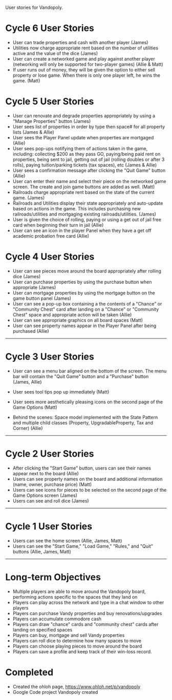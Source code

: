 User stories for Vandopoly.

# Cycle 6 User Stories #
  * User can trade properties and cash with another player (James)
  * Utilities now charge appropriate rent based on the number of utilities active and the value of the dice (James)
  * User can create a networked game and play against another player (networking will only be supported for two-player games) (Allie & Matt)
  * If user runs out of money, they will be given the option to either sell property or lose game. When there is only one player left, he wins the game. (Matt)

# Cycle 5 User Stories #
  * User can renovate and degrade properties appropriately by using a "Manage Properties" button (James)
  * User sees list of properties in order by type then space# for all property lists (James & Allie)
  * User sees the Player Panel update when properties are mortgaged (Allie)
  * User sees pop-ups notifying them of actions taken in the game, including: collecting $200 as they pass GO, paying/being paid rent on properties, being sent to jail, getting out of jail (rolling doubles or after 3 rolls), paying tuition/parking tickets (tax spaces), etc (James & Allie)
  * User sees a confirmation message after clicking the "Quit Game" button (Allie)
  * User can enter their name and select their piece on the networked game screen. The create and join game buttons are added as well. (Matt)
  * Railroads charge appropriate rent based on the state of the current game. (James)
  * Railroads and Utilities display their state appropriately and auto-update based on actions in the game.  This includes purchasing new railroads/utilities and mortgaging existing railroads/utilities. (James)
  * User is given the choice of rolling, paying or using a get out of jail free card when beginning their turn in jail (Allie)
  * User can see an icon in the player Panel when they have a get off academic probation free card (Allie)

# Cycle 4 User Stories #
  * User can see pieces move around the board appropriately after rolling dice (James)
  * User can purchase properties by using the purchase button when appropriate (James)
  * User can mortgage properties by using the mortgage button on the game button panel (James)
  * User can see a pop-up box containing a the contents of a "Chance" or "Community Chest" card after landing on a "Chance" or "Community Chest" space and appropriate action will be taken (Allie)
  * User can see appropriate graphics on all board spaces (Matt)
  * User can see property names appear in the Player Panel after being purchased (Allie)


---


# Cycle 3 User Stories #
  * User can see a menu bar aligned on the bottom of the screen. The menu bar will contain the "Quit Game" button and a "Purchase" button (James, Allie)
  * User sees tool tips pop up immediately (Matt)
  * User sees more aesthetically pleasing icons on the second page of the Game Options (Matt)

  * Behind the scenes: Space model implemented with the State Pattern and multiple child classes (Property, UpgradableProperty, Tax and Corner) (Allie)


---


# Cycle 2 User Stories #
  * After clicking the "Start Game" button, users can see their names appear next to the board (Allie)
  * Users can see property names on the board and additional information (name, owner, purchase price) (Matt)
  * Users can see icons for pieces to be selected on the second page of the Game Options screen (James)
  * Users can see and roll dice (James)


---


# Cycle 1 User Stories #
  * Users can see the home screen (Allie, James, Matt)
  * Users can see the "Start Game," "Load Game," "Rules," and "Quit" buttons (Allie, James, Matt)


---


# Long-term Objectives #

  * Multiple players are able to move around the Vandopoly board, performing actions specific to the spaces that they land on
  * Players can play across the network and type in a chat window to other players
  * Players can purchase Vandy properties and buy renovations/upgrades
  * Players can accumulate commodore cash
  * Players can draw "chance" cards and "community chest" cards after landing on specified spaces
  * Players can buy, mortgage and sell Vandy properties
  * Players can roll dice to determine how many spaces to move
  * Players can choose playing pieces to move around the board
  * Players can save a profile and keep track of their win-loss record.

# Completed #

  * Created the ohloh page, https://www.ohloh.net/p/vandopoly
  * Google Code project Vandopoly created